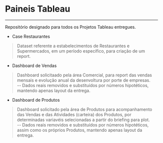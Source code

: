 # Paineis Tableau

---------------------------------   
Repositório designado para todos os Projetos Tableau entregues.


* Case Restaurantes     
> Dataset referente a estabelecimentos de Restaurantes e Supermercados, em um período específico, para criação de um report.  

  
* Dashboard de Vendas  
> Dashboard solicitaado pela área Comercial, para report das vendas mensais e evolução anual da desenvoltura por porte de empresas.   
> -- Dados reais removidos e substituídos por números hipotéticos, mantendo apenas layout da entrega.   


* Dashboard de Produtos  
> Dashboard solicitado pela área de Produtos para acompanhamento das Vendas e das Atividades (carteira) dos Produtos, por determinadas variavéis selecionadas a partir do briefing para plot.  
> -- Dados reais removidos e substituídos por números hipotéticos, assim como os próprios Produtos, mantendo apenas layout da entrega.  



 





